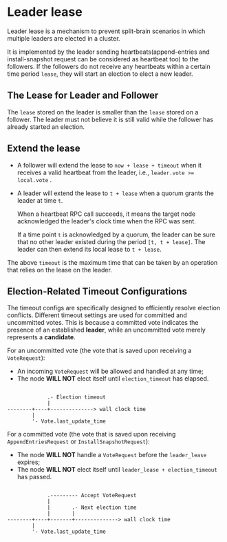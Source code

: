 # Leader lease

Leader lease is a mechanism to prevent split-brain scenarios in which multiple leaders are elected in a cluster.

It is implemented by the leader sending heartbeats(append-entries and install-snapshot request
can be considered as heartbeat too) to the followers.
If the followers do not receive any heartbeats within a certain time period `lease`,
they will start an election to elect a new leader.


## The Lease for Leader and Follower

The `lease` stored on the leader is smaller than the `lease` stored on a follower.
The leader must not believe it is still valid while the follower has already started an election.


## Extend the lease

- A follower will extend the lease to `now + lease + timeout` when it receives a valid heartbeat from the leader, i.e., `leader.vote >= local.vote` .

- A leader will extend the lease to `t + lease` when a quorum grants the leader at time `t`.

  When a heartbeat RPC call succeeds,
  it means the target node acknowledged the leader's clock time when the RPC was sent.

  If a time point `t` is acknowledged by a quorum, the leader can be sure that no
  other leader existed during the period `[t, t + lease]`. The leader can then extend its
  local lease to `t + lease`.

The above `timeout` is the maximum time that can be taken by an operation that relies on the lease on the leader.


## Election-Related Timeout Configurations

The timeout configs are specifically designed to efficiently resolve election
conflicts.
Different timeout settings are used for committed and uncommitted votes.
This is because a committed vote indicates the presence of an established
**leader**, while an uncommitted vote merely represents a **candidate**.


For an uncommitted vote (the vote that is saved upon receiving a `VoteRequest`):

- An incoming `VoteRequest` will be allowed and handled at any time;
- The node **WILL NOT** elect itself until `election_timeout` has elapsed.

```text

             .- Election timeout
             |
--------+----+--------------> wall clock time
        |
        '- Vote.last_update_time
```

For a committed vote (the vote that is saved upon receiving `AppendEntriesRequest` or `InstallSnapshotRequest`):

- The node **WILL NOT** handle a `VoteRequest` before the `leader_lease` expires;
- The node **WILL NOT** elect itself until `leader_lease + election_timeout` has passed.

```text

             .--------- Accept VoteRequest
             |
             |       .- Next election time
             |       |
--------+----+-------+--------------> wall clock time
        |
        '- Vote.last_update_time

```
